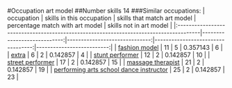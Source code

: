 #Occupation art model
##Number skills 14
###Similar occupations:
| occupation                                                                            |   skills in this occupation |   skills that match art model |   percentage match with art model |   skills not in art model |
|:--------------------------------------------------------------------------------------|----------------------------:|------------------------------:|----------------------------------:|--------------------------:|
| [fashion model](fashion_model.md)                                                     |                          11 |                             5 |                          0.357143 |                         6 |
| [extra](extra.md)                                                                     |                           6 |                             2 |                          0.142857 |                         4 |
| [stunt performer](stunt_performer.md)                                                 |                          12 |                             2 |                          0.142857 |                        10 |
| [street performer](street_performer.md)                                               |                          17 |                             2 |                          0.142857 |                        15 |
| [massage therapist](massage_therapist.md)                                             |                          21 |                             2 |                          0.142857 |                        19 |
| [performing arts school dance instructor](performing_arts_school_dance_instructor.md) |                          25 |                             2 |                          0.142857 |                        23 |

